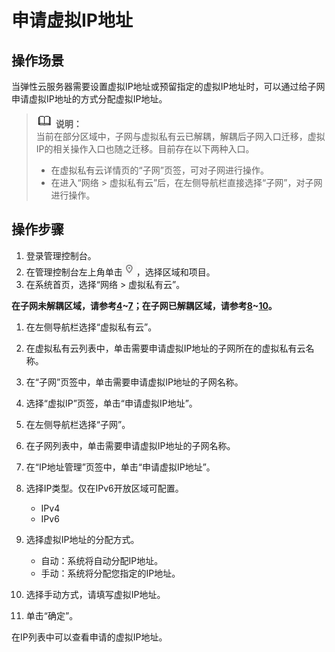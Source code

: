 # 申请虚拟IP地址<a name="zh-cn_topic_0063770284"></a>

## 操作场景<a name="se6c62cd61b874228a8bde0cc58d45fae"></a>

当弹性云服务器需要设置虚拟IP地址或预留指定的虚拟IP地址时，可以通过给子网申请虚拟IP地址的方式分配虚拟IP地址。

>![](public_sys-resources/icon-note.gif) **说明：**   
>当前在部分区域中，子网与虚拟私有云已解耦，解耦后子网入口迁移，虚拟IP的相关操作入口也随之迁移。目前存在以下两种入口。  
>-   在虚拟私有云详情页的“子网”页签，可对子网进行操作。  
>-   在进入“网络 \> 虚拟私有云”后，在左侧导航栏直接选择“子网”，对子网进行操作。  

## 操作步骤<a name="section56200370103127"></a>

1.  登录管理控制台。
2.  在管理控制台左上角单击![](figures/icon-region.png)，选择区域和项目。
3.  在系统首页，选择“网络 \> 虚拟私有云”。

**在子网未解耦区域，请参考[4](#li51522361618)\~[7](#li18152143611112)；在子网已解耦区域，请参考[8](#li715211361516)\~[10](#li19153536815)。**

1.  <a name="li51522361618"></a>在左侧导航栏选择“虚拟私有云”。
2.  在虚拟私有云列表中，单击需要申请虚拟IP地址的子网所在的虚拟私有云名称。
3.  在“子网”页签中，单击需要申请虚拟IP地址的子网名称。
4.  <a name="li18152143611112"></a>选择“虚拟IP”页签，单击“申请虚拟IP地址”。
5.  <a name="li715211361516"></a>在左侧导航栏选择“子网”。
6.  在子网列表中，单击需要申请虚拟IP地址的子网名称。
7.  <a name="li19153536815"></a>在“IP地址管理”页签中，单击“申请虚拟IP地址”。
8.  选择IP类型。仅在IPv6开放区域可配置。
    -   IPv4
    -   IPv6

9.  选择虚拟IP地址的分配方式。
    -   自动：系统将自动分配IP地址。
    -   手动：系统将分配您指定的IP地址。

10. 选择手动方式，请填写虚拟IP地址。
11. 单击“确定”。

在IP列表中可以查看申请的虚拟IP地址。


